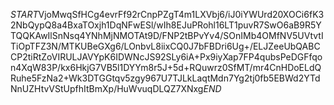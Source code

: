 $START$VjoMwqSfHCg4evrFf92rCnpPZgT4m1LXVbj6/iJ0iYWUrd20XOCi6fK32NbQypQ8a4BxaTOxjh1DqNFwESl/wIh8EJuPRohl16LT1puvR7SwO6aB9R5YTQQKAwIlSnNsq4YNhMjNMOTAt9D/FNP2tBPvYv4/SOnIMb4OMfNV5UVtvtITiOpTFZ3N/MTKUBeGXg6/LOnbvL8iixCQ0J7bFBDri6Ug+/ELJZeeUbQABCCP2tiRtZoVIRULJAVYpK6IDWNcJS92SLy6iA+Px9iyXap7FP4qubsPeDGFfqon4XqW83P/kx6HkjG7VB5l1DYYm8r5J+5d+RQuwrz0SfMT/mr4CnHDoELdQRuhe5FzNa2+Wk3DTGGtqv5zgy967U7TJLkLaqtMdn7Yg2tj0fb5EBWd2YTdNnUZHtvVStUpfhItBmXp/HuWvuqDLQZ7XNxg$END$